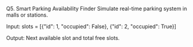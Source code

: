 Q5. Smart Parking Availability Finder
Simulate real-time parking system in malls or stations.

Input:
slots = [{"id": 1, "occupied": False}, {"id": 2, "occupied": True}]

Output:
Next available slot and total free slots.

